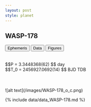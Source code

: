 ```yaml
---
layout: post
style: planet
---
```

<script src="../js/planets.js"></script>

## WASP-178

<!-- Tab links -->
<div class="tab">
<button class="tablinks" onclick="openCity(event, 'Ephemeris')">Ephemeris</button>
<button class="tablinks" onclick="openCity(event, 'Data')">Data</button>
<button class="tablinks" onclick="openCity(event, 'Figures')">Figures</button>
</div>

<!-- Tab content -->
<div id="Ephemeris" class="tabcontent" markdown="1">
<br/><br/>
$$P = 3.3448368(62) $$ day <br/>
$$T_0 = 2456927.0692(14) $$ BJD TDB
<br/><br/>
<br/><br/>
![alt text](/images/WASP-178_o_c.png)
</div>


<div id="Data" class="tabcontent" markdown="1">

{% include data/data_WASP-178.md %}

</div>
